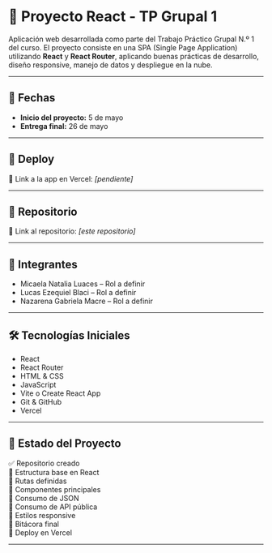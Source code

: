 # 🧩 Proyecto React - TP Grupal 1

Aplicación web desarrollada como parte del Trabajo Práctico Grupal N.º 1 del curso. El proyecto consiste en una SPA (Single Page Application) utilizando **React** y **React Router**, aplicando buenas prácticas de desarrollo, diseño responsive, manejo de datos y despliegue en la nube.

---

## 📅 Fechas
- **Inicio del proyecto:** 5 de mayo
- **Entrega final:** 26 de mayo

---

## 🚀 Deploy

🔗 Link a la app en Vercel: _[pendiente]_

---

## 📁 Repositorio

🔗 Link al repositorio: _[este repositorio]_

---

## 👥 Integrantes

- Micaela Natalia Luaces – Rol a definir
- Lucas Ezequiel Blaci – Rol a definir
- Nazarena Gabriela Macre – Rol a definir

---

## 🛠️ Tecnologías Iniciales

- React
- React Router
- HTML & CSS
- JavaScript
- Vite o Create React App
- Git & GitHub
- Vercel

---

## 📌 Estado del Proyecto

✅ Repositorio creado  
🔲 Estructura base en React  
🔲 Rutas definidas  
🔲 Componentes principales  
🔲 Consumo de JSON  
🔲 Consumo de API pública  
🔲 Estilos responsive  
🔲 Bitácora final  
🔲 Deploy en Vercel  

---